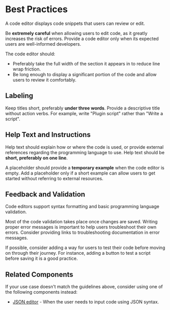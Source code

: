 # Best Practices

A code editor displays code snippets that users can review or edit.

Be **extremely careful** when allowing users to edit code, as it greatly increases the risk of errors. Provide a code editor only when its expected users are well-informed developers.

The code editor should:

* Preferably take the full width of the section it appears in to reduce line wrap friction.
* Be long enough to display a significant portion of the code and allow users to review it comfortably.

## Labeling

Keep titles short, preferably **under three words**.
Provide a descriptive title without action verbs. For example, write "Plugin script" rather than "Write a script".

## Help Text and Instructions

Help text should explain how or where the code is used, or provide external references regarding the programming language to use. 
Help text should be **short, preferably on one line**.

A placeholder should provide a **temporary example** when the code editor is empty. Add a placeholder only if a short example can allow users to get started without referring to external resources.

## Feedback and Validation

Code editors support syntax formatting and basic programming language validation.

Most of the code validation takes place once changes are saved. Writing proper error messages is important to help users troubleshoot their own errors.
Consider providing links to troubleshooting documentation in error messages.

If possible, consider adding a way for users to test their code before moving on through their journey. For instance, adding a button to test a script before saving it is a good practice.

## Related Components

If your use case doesn't match the guidelines above, consider using one of the following components instead:

-   [JSON editor](https://plasma.coveo.com/form/JSONEditor) - When the user needs to input code using JSON syntax.
